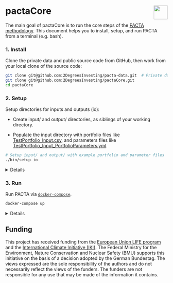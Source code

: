 
<!-- README.md is generated from README.Rmd. Please edit that file -->

# pactaCore <a href='https://github.com/2DegreesInvesting/pactaCore'><img src='https://imgur.com/A5ASZPE.png' align='right' height='43' /></a>

<!-- badges: start -->
<!-- badges: end -->

The main goal of pactaCore is to run the core steps of the [PACTA
methodology](https://2degrees-investing.org/resource/pacta/). This
document helps you to install, setup, and run PACTA from a terminal
(e.g. bash).

### 1. Install

Clone the private data and public source code from GitHub, then work
from your local clone of the source code:

``` bash
git clone git@github.com:2DegreesInvesting/pacta-data.git  # Private data!
git clone git@github.com:2DegreesInvesting/pactaCore.git
cd pactaCore
```

### 2. Setup

Setup directories for inputs and outputs (io):

-   Create input/ and output/ directories, as siblings of your working
    directory.

-   Populate the input directory with portfolio files like
    [TestPortfolio\_Input.csv](https://github.com/2DegreesInvesting/pactaCore/blob/master/working_dir/20_Raw_Inputs/TestPortfolio_Input.csv),
    and parameters files like
    [TestPortfolio\_Input\_PortfolioParameters.yml](https://github.com/2DegreesInvesting/pactaCore/blob/master/working_dir/10_Parameter_File/TestPortfolio_Input_PortfolioParameters.yml).

``` bash
# Setup input/ and output/ with example portfolio and parameter files
./bin/setup-io
```

<details>

Each corresponding `<pair-name>` the portfolio and parameter files must
be named `<pair-name>_Input.csv` and
`<pair-name>_Input_PortfolioParameters.yml`, respectively. For example:

-   This pair is valid: `a_Input.csv`,
    `a_Input_PortfolioParameters.yml`.

-   This pair is invalid: `a_Input.csv`,
    `b_Input_PortfolioParameters.yml`.

In the parameter files, whatever values you give to `portfolio_name_in`
and `investor_name_in` will populate the columns `portfolio_name` and
`investor_name` of some output files. For example:

-   A parameter file:

<!-- -->

    default:
        parameters:
            portfolio_name_in: TestPortfolio_Input
            investor_name_in: Test
            peer_group: pensionfund
            language: EN
            project_code: CHPA2020

-   A few rows of some relevant output files and columns:

<!-- -->

    named list()

</details>

### 3. Run

Run PACTA via
[`docker-compose`](https://docs.docker.com/compose/install/).

``` bash
docker-compose up
```

<details>

You may interact with the PACTA container with:

``` bash
docker-compose run app bash
```

You may mount your local source code with:

``` bash
docker-compose run -v "$(pwd)":/pactaCore app bash
```

These are the files used to create the Docker image and run the
container:

``` bash
cat Dockerfile
FROM rocker/r-ver:4.0.2

USER root

RUN Rscript -e 'install.packages("remotes")'

COPY DESCRIPTION /bound/DESCRIPTION
RUN Rscript -e 'remotes::install_deps("/bound", dependencies = TRUE)'

COPY . /bound

WORKDIR /bound

CMD ["./bin/run-pacta"]
```

``` bash
cat docker-compose.yml
version: "3.2"
services: 
  app:
    build: .
```

``` bash
cat docker-compose.override.yml
version: "3.2"
services: 
  app:
    volumes:
      - ../pacta-data:/pacta-data:ro
      - ../input:/input:ro
      - ../output:/output
```

You may remove the input/ and output/ directories and start again.

``` bash
sudo rm ../input ../output -ri
```

</details>

## Funding

This project has received funding from the [European Union LIFE
program](https://wayback.archive-it.org/12090/20210412123959/https://ec.europa.eu/easme/en/)
and the [International Climate Initiative
(IKI)](https://www.international-climate-initiative.com/en/details/project/measuring-paris-agreement-alignment-and-financial-risk-in-financial-markets-18_I_351-2982).
The Federal Ministry for the Environment, Nature Conservation and
Nuclear Safety (BMU) supports this initiative on the basis of a decision
adopted by the German Bundestag. The views expressed are the sole
responsibility of the authors and do not necessarily reflect the views
of the funders. The funders are not responsible for any use that may be
made of the information it contains.
